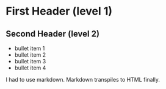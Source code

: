 # First Header (level 1)

## Second Header (level 2)

- bullet item 1
- bullet item 2
- bullet item 3
- bullet item 4

I had to use markdown. Markdown transpiles to HTML finally.